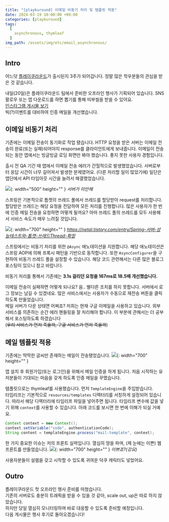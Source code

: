 ```yaml
---
title: "[playkuround] 이메일 비동기 처리 및 템플릿 적용"
date: 2024-03-19 10:00:00 +09:00
categories: [playkuround]
tags:
  [
    asynchronous, thymleaf
  ]
img_path: /assets/img/etc/email_asynchronous/
---
```


## Intro
어느덧 [플레이쿠라운드](https://play.google.com/store/apps/details?id=com.umc.playkuround&pcampaignid=web_share)가 출시된지 3주가 되어갑니다. 정말 많은 학우분들의 관심을 받은 것 같습니다.

내일(20일)은 플레이쿠라운드 팀에서 준비한 오프라인 행사가 기획되어 있습니다. SNS 팔로우 또는 앱 다운로드를 하면 뽑기를 통해 띠부씰을 받을 수 있어요.<br>
[인스타그램 게시물 보기](https://www.instagram.com/p/C4rVys4yoGA/?utm_source=ig_web_copy_link&igsh=MzRlODBiNWFlZA==)<br>
빅(?)이벤트를 대비하여 인증 메일을 개선했습니다.

## 이메일 비동기 처리
기존에는 이메일 전송이 동기화로 작업 됐습니다. HTTP 요청을 받은 서버는 이메일 전송이 완료(또는 실패)되어야지 response를 클라이언트에게 보내줍니다.
이메일이 전송되는 동안 앱에서는 빙글빙글 로딩 화면만 봐야 했습니다. 좋지 못한 사용자 경험입니다.

출시 전 QA 기간 때 앱에서 이메일 전송 에러가 간헐적으로 발생했었습니다. 서버로부터 응답 시간이 너무 길어져서 발생한 문제였어요.
(다른 처리할 일이 많았기에) 일단은 앱단에서 API 타임아웃 시간을 늘려서 해결했었습니다.

![](1.jpeg){: width="500" height="" }
_서버가 미안해_

스프링은 기본적으로 톰켓의 쓰레드 풀에서 쓰레드를 할당받아 request를 처리합니다. 할당받은 쓰레드는 해당 요청을 전담하여 모든 처리를 진행합니다. 많은 사용자가 한 번에 인증 메일 전송을 요청하면 어떻게 될까요? 아마 쓰레드 풀의 쓰레드를 모두 사용해서 서비스 속도가 매우 느려질 것입니다.

![](2.png){: width="700" height="" }
_https://netal.tistory.com/entry/Spring-서버-성능테스트와-톰캣-쓰레드Thread-확장_

스프링에서는 비동기 처리를 위한 `@Async` 애노테이션을 지원합니다. 해당 애노테이션은 스프링 AOP에 의해 프록시 패턴을 기반으로 동작합니다. 또한 `AsyncConfigurer`을 구현하여 비동기 쓰레드 풀을 설정할 수 있습니다.
해당 코드 관련해서는 다른 많은 블로그 포스팅이 있으니 참고 바랍니다.

비동기 처리를 통해서 기존에는 **3.1s 걸리던 요청을 167ms로 18.5배 개선했습니다.**

이메일 전송이 실패하면 어떻게 되나요? 음.. 별다른 조치를 하지 못합니다. 서버에서 로그 정보는 남길 수 있겠네요.
많은 서비스에서는 사용자가 수동으로 재전송 버튼을 클릭하도록 만들었습니다.<br>
메일 서버가 다운 상태면 어쩌죠? 저희는 현재 구글 이메일을 사용하고 있습니다. 외부 서비스를 의존하는 순간 에러 핸들링을 잘 처리해야 합니다. 이 부분에 관해서는 더 공부해서 포스팅하도록 하겠습니다<br>
(<s>우리 서비스가 먼저 죽을까, 구글 서비스가 먼저 죽을까</s>)

## 메일 템플릿 적용
기존에는 딱딱한 글씨만 존재하는 메일이 전송됐었습니다.
![](3.png){: width="700" height="" }

앱 설치 후 회원가입(또는 로그인)을 위해서 메일 인증을 하게 됩니다.
처음 시작하는 유저분들이 기대되는 마음을 갖게 하도록 인증 메일을 꾸몄습니다.

템플릿으로는 thymleaf를 사용했습니다. 먼저 `TemplateEngine`을 주입받습니다. <br>
타임리프는 기본적으로 `resources/templates` 디렉터리를 서칭하게 설정되어 있습니다. 따라서 해당 디렉터리에 타임리프 파일을 넣어주면 됩니다.
타임리프 변수에 값을 넣기 위해 `context`를 사용할 수 있습니다. 아래 코드를 보시면 한 번에 이해가 되실 거예요.
```java
Context context = new Context();
context.setVariable("code", authenticationCode);
String content = templateEngine.process("mail-template", context);
```

한 가지 중요한 이슈는 저의 프론트 실력입니다.
열심히 땅을 파며, (제 눈에는 이쁜) 웹 프론트를 만들었습니다.
![](4.png){: width="700" height="" }
_이쁘죠?(강요)_

사용자분들이 설렘을 갖고 시작할 수 있도록 귀여운 덕쿠 캐릭터도 넣었어요.

## Outro
플레이쿠라운드 첫 오프라인 행사 준비를 마쳤습니다.<br>
기존의 서버로도 충분히 트래픽을 받을 수 있을 것 같아, scale out, up은 따로 하지 않았습니다.<br>
하지만 당일 열심히 모니터링하며 바로 대응할 수 있도록 준비할 예정입니다.<br>
다음 게시물은 행사 후기로 돌아오겠습니다!<br>